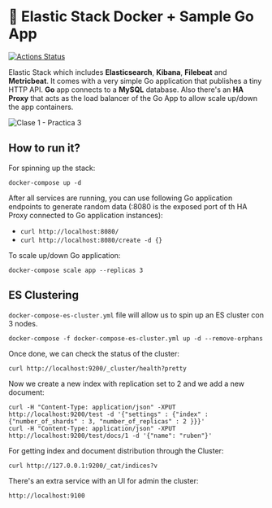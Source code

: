 # 📶 Elastic Stack Docker + Sample Go App

[![Actions Status](https://github.com/rubencougil/elastic-stack/workflows/Build/badge.svg)](https://github.com/rubencougil/elastic-stack/actions)

Elastic Stack which includes **Elasticsearch**, **Kibana**, **Filebeat** and **Metricbeat**. It comes with a very simple Go application that publishes a tiny HTTP API. **Go** app connects to a **MySQL** database. Also there's an **HA Proxy** that acts as the load balancer of the Go App to allow scale up/down the app containers.

![Clase 1 - Practica 3](https://user-images.githubusercontent.com/1073799/75154921-267be080-570f-11ea-8aeb-12c22d37b1c9.jpg)

## How to run it?

For spinning up the stack:

`docker-compose up -d` 

After all services are running, you can use following Go application endpoints to generate random data (:8080 is the exposed port of th HA Proxy connected to Go application instances):

* `curl http://localhost:8080/`
* `curl http://localhost:8080/create -d {}`


To scale up/down Go application:

`docker-compose scale app --replicas 3`

## ES Clustering

`docker-compose-es-cluster.yml` file will allow us to spin up an ES cluster con 3 nodes. 

```
docker-compose -f docker-compose-es-cluster.yml up -d --remove-orphans
```

Once done, we can check the status of the cluster:

```
curl http://localhost:9200/_cluster/health?pretty
```

Now we create a new index with replication set to 2 and we add a new document:

```
curl -H "Content-Type: application/json" -XPUT http://localhost:9200/test -d '{"settings" : {"index" : {"number_of_shards" : 3, "number_of_replicas" : 2 }}}'
curl -H "Content-Type: application/json" -XPUT http://localhost:9200/test/docs/1 -d '{"name": "ruben"}'
```

For getting index and document distribution through the Cluster:

```
curl http://127.0.0.1:9200/_cat/indices?v
```

There's an extra service with an UI for admin the cluster:

`http://localhost:9100`
